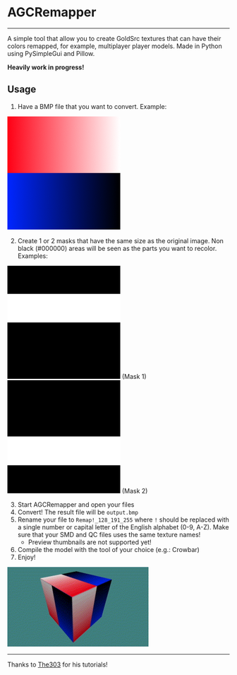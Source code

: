 # AGCRemapper
---
A simple tool that allow you to create GoldSrc textures that can have their colors remapped, for example, multiplayer player models.
Made in Python using PySimpleGui and Pillow.

**Heavily work in progress!**
## Usage
1. Have a BMP file that you want to convert. Example:

 ![Base PNG](examples/test_base.bmp)

2. Create 1 or 2 masks that have the same size as the original image. Non black (#000000) areas will be seen as the parts you want to recolor. Examples:

 ![Base PNG](examples/test_mask1.bmp) (Mask 1)
 ![Base PNG](examples/test_mask2.bmp) (Mask 2)

3. Start AGCRemapper and open your files
4. Convert! The result file will be ```output.bmp```
5. Rename your file to ```Remap!_128_191_255``` where ```!``` should be replaced with a single number or capital letter of the English alphabet (0-9, A-Z). Make sure that your SMD and QC files uses the same texture names!
    * Preview thumbnails are not supported yet!
6. Compile the model with the tool of your choice (e.g.: Crowbar)
7. Enjoy!

 ![Base PNG](examples/result.gif)

---
Thanks to [The303](https://the303.org/) for his tutorials!